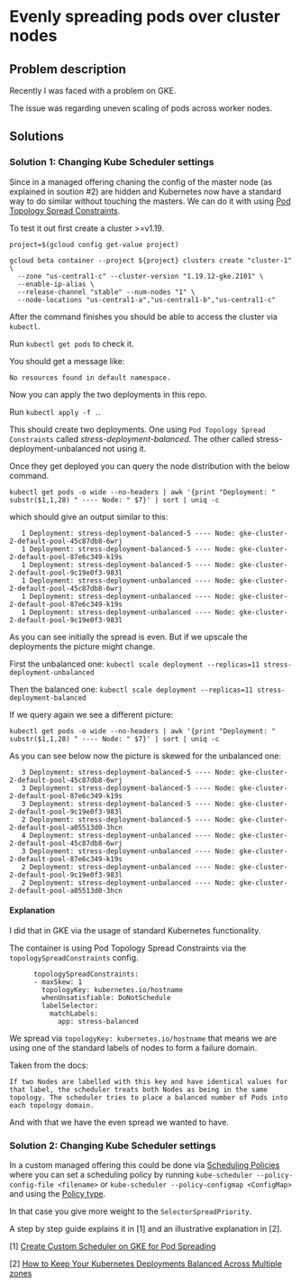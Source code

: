 # Evenly spreading pods over cluster nodes

## Problem description
Recently I was faced with a problem on GKE.

The issue was regarding uneven scaling of pods across worker nodes. 

## Solutions

### Solution 1: Changing Kube Scheduler settings

Since in a managed offering chaning the config of the master node (as explained in soution #2) are hidden and Kubernetes now have a standard way to do similar without touching the masters. We can do it with using [Pod Topology Spread Constraints](https://kubernetes.io/docs/concepts/workloads/pods/pod-topology-spread-constraints/).

To test it out first create a cluster >=v1.19.
```
project=$(gcloud config get-value project)

gcloud beta container --project ${project} clusters create "cluster-1" \
  --zone "us-central1-c" --cluster-version "1.19.12-gke.2101" \
  --enable-ip-alias \
  --release-channel "stable" --num-nodes "1" \
  --node-locations "us-central1-a","us-central1-b","us-central1-c"
```

After the command finishes you should be able to access the cluster via `kubectl`.

Run `kubectl get pods` to check it.

You should get a message like:
```
No resources found in default namespace.
```

Now you can apply the two deployments in this repo.

Run `kubectl apply -f .`.

This should create two deployments. One using `Pod Topology Spread Constraints` called *stress-deployment-balanced*. The other called stress-deployment-unbalanced not using it.

Once they get deployed you can query the node distribution with the below command.

```
kubectl get pods -o wide --no-headers | awk '{print "Deployment: " substr($1,1,28) " ---- Node: " $7}' | sort | uniq -c
```

which should give an output similar to this:

```
   1 Deployment: stress-deployment-balanced-5 ---- Node: gke-cluster-2-default-pool-45c87db8-6wrj
   1 Deployment: stress-deployment-balanced-5 ---- Node: gke-cluster-2-default-pool-87e6c349-k19s
   1 Deployment: stress-deployment-balanced-5 ---- Node: gke-cluster-2-default-pool-9c19e0f3-983l
   1 Deployment: stress-deployment-unbalanced ---- Node: gke-cluster-2-default-pool-45c87db8-6wrj
   1 Deployment: stress-deployment-unbalanced ---- Node: gke-cluster-2-default-pool-87e6c349-k19s
   1 Deployment: stress-deployment-unbalanced ---- Node: gke-cluster-2-default-pool-9c19e0f3-983l
```

As you can see initially the spread is even. But if we upscale the deployments the picture might change.

First the unbalanced one:
`kubectl scale deployment --replicas=11 stress-deployment-unbalanced`

Then the balanced one:
`kubectl scale deployment --replicas=11 stress-deployment-balanced`

If we query again we see a different picture:
```
kubectl get pods -o wide --no-headers | awk '{print "Deployment: " substr($1,1,28) " ---- Node: " $7}' | sort | uniq -c
```

As you can see below now the picture is skewed for the unbalanced one:
```
   3 Deployment: stress-deployment-balanced-5 ---- Node: gke-cluster-2-default-pool-45c87db8-6wrj
   3 Deployment: stress-deployment-balanced-5 ---- Node: gke-cluster-2-default-pool-87e6c349-k19s
   3 Deployment: stress-deployment-balanced-5 ---- Node: gke-cluster-2-default-pool-9c19e0f3-983l
   2 Deployment: stress-deployment-balanced-5 ---- Node: gke-cluster-2-default-pool-a05513d0-3hcn
   4 Deployment: stress-deployment-unbalanced ---- Node: gke-cluster-2-default-pool-45c87db8-6wrj
   3 Deployment: stress-deployment-unbalanced ---- Node: gke-cluster-2-default-pool-87e6c349-k19s
   2 Deployment: stress-deployment-unbalanced ---- Node: gke-cluster-2-default-pool-9c19e0f3-983l
   2 Deployment: stress-deployment-unbalanced ---- Node: gke-cluster-2-default-pool-a05513d0-3hcn
```

#### Explanation

I did that in GKE via the usage of standard Kubernetes functionality.

The container is using Pod Topology Spread Constraints via the `topologySpreadConstraints` config. 
```
      topologySpreadConstraints:
      - maxSkew: 1
        topologyKey: kubernetes.io/hostname
        whenUnsatisfiable: DoNotSchedule
        labelSelector:
          matchLabels:
            app: stress-balanced
```
We spread via `topologyKey: kubernetes.io/hostname` that means we are using one of the standard labels of nodes to form a failure domain. 

Taken from the docs:
```
If two Nodes are labelled with this key and have identical values for that label, the scheduler treats both Nodes as being in the same topology. The scheduler tries to place a balanced number of Pods into each topology domain.
```

And with that we have the even spread we wanted to have.

### Solution 2: Changing Kube Scheduler settings

In a custom managed offering this could be done via [Scheduling Policies](https://kubernetes.io/docs/reference/scheduling/policies/) where you can set a scheduling policy by running `kube-scheduler --policy-config-file <filename>` or `kube-scheduler --policy-configmap <ConfigMap>` and using the [Policy type](https://kubernetes.io/docs/reference/config-api/kube-scheduler-policy-config.v1/).

In that case you give more weight to the `SelectorSpreadPriority`.

A step by step guide explains it in [1] and an illustrative explanation in [2].

[1] [Create Custom Scheduler on GKE for Pod Spreading](https://blog.searce.com/create-custom-scheduler-on-gke-for-pod-spreading-a23c1641a840)

[2] [How to Keep Your Kubernetes Deployments Balanced Across Multiple zones](https://medium.com/expedia-group-tech/how-to-keep-your-kubernetes-deployments-balanced-across-multiple-zones-dfe719847b41)